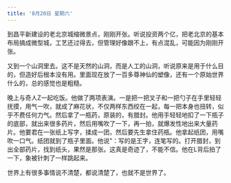 ```yaml
---
title: '8月20日 星期六'
---
```


到昌平新建设的老北京城缩微景点，刚刚开张。听说投资两个亿，把老北京的基本布局搞成微型城，工艺还过得去，但管理好像跟不上，有点混乱，可能因为刚刚开张。

又到一个山洞里去。这不是天然的山洞，而是人工的山洞，听说原来是用于什么目的，但造好后根本没有用。里面现在放了一百多尊神仙的塑像，还有一个原始世界什么的，总的感觉也是粗糙。

晚上与奇人Z一起吃饭。他做了两项表演。一是把一把叉子和一把勺子在手里轻轻抚摸，用气一吹，就成了麻花状，不仅两样东西绞在一起，每一把本身也扭转，似乎不费任何力气。然后拿了一瓶药，原装的，有腊封。他用手轻轻地扣了一下瓶子的底部，就出来很多药片，然后用嘴吹了一下，再一拍，就爆发性地出来大量药片。他要君在一张纸上写字，揉成一团，然后要先生拿住药瓶。他拿起纸团，用嘴吹一口气。纸团就到了瓶子里面。他说"：写的是王字，连笔写的。打开腊封，到出全部药片，找到纸头，果然是那张。这真是奇迹了，不能不信。他在L背后拍了一下，象被针刺了一样跳起来。

世界上有很多事情说不清楚，都说清楚了，也就不是世界了。

